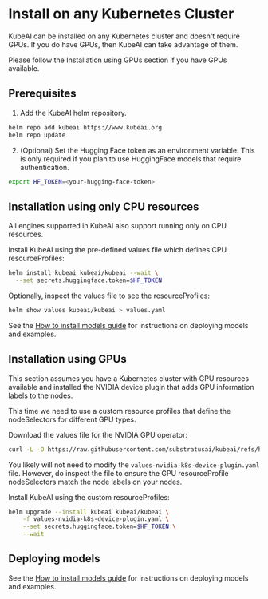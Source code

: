 # Install on any Kubernetes Cluster

KubeAI can be installed on any Kubernetes cluster and doesn't require GPUs.
If you do have GPUs, then KubeAI can take advantage of them.

Please follow the Installation using GPUs section if you have GPUs available.


## Prerequisites

1. Add the KubeAI helm repository.

```bash
helm repo add kubeai https://www.kubeai.org
helm repo update
```

2. (Optional) Set the Hugging Face token as an environment variable. This is only required if you plan to use HuggingFace models that require authentication.

```bash
export HF_TOKEN=<your-hugging-face-token>
```

## Installation using only CPU resources

All engines supported in KubeAI also support running only on CPU resources.

Install KubeAI using the pre-defined values file which defines CPU resourceProfiles:

```bash
helm install kubeai kubeai/kubeai --wait \
  --set secrets.huggingface.token=$HF_TOKEN
```

Optionally, inspect the values file to see the resourceProfiles:

```bash
helm show values kubeai/kubeai > values.yaml
```

See the [How to install models guide](/how-to/installing-models.md) for instructions on deploying models and examples.

## Installation using GPUs

This section assumes you have a Kubernetes cluster with GPU resources available and
installed the NVIDIA device plugin that adds GPU information labels to the nodes.

This time we need to use a custom resource profiles that define the nodeSelectors
for different GPU types.

Download the values file for the NVIDIA GPU operator:

```bash
curl -L -O https://raw.githubusercontent.com/substratusai/kubeai/refs/heads/main/charts/kubeai/values-nvidia-k8s-device-plugin.yaml
```

You likely will not need to modify the `values-nvidia-k8s-device-plugin.yaml` file.
However, do inspect the file to ensure the GPU resourceProfile nodeSelectors match
the node labels on your nodes.


Install KubeAI using the custom resourceProfiles:
```bash
helm upgrade --install kubeai kubeai/kubeai \
    -f values-nvidia-k8s-device-plugin.yaml \
    --set secrets.huggingface.token=$HF_TOKEN \
    --wait
```

## Deploying models

See the [How to install models guide](/how-to/installing-models.md) for instructions on deploying models and examples.
